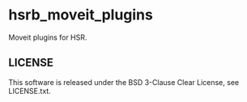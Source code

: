 # hsrb_moveit_plugins

Moveit plugins for HSR.

## LICENSE

This software is released under the BSD 3-Clause Clear License, see LICENSE.txt.
